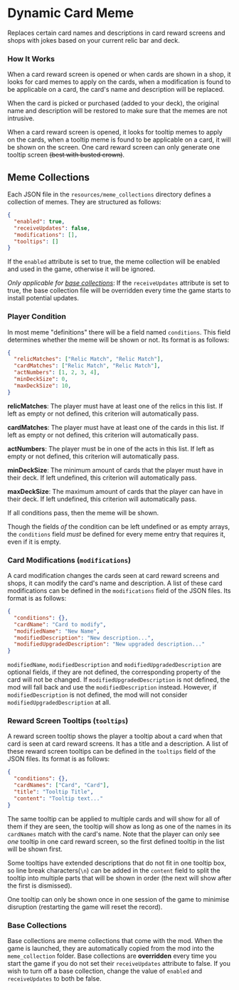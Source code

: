 # Dynamic Card Meme
Replaces certain card names and descriptions in card reward screens and shops with jokes based on your current relic bar and deck.

### How It Works
When a card reward screen is opened or when cards are shown in a shop, it looks for card memes to apply on the cards, when a modification is found to be applicable on a card, the card's name and description will be replaced. 

When the card is picked or purchased (added to your deck), the original name and description will be restored to make sure that the memes are not intrusive.

When a card reward screen is opened, it looks for tooltip memes to apply on the cards, when a tooltip meme is found to be applicable on a card, it will be shown on the screen. One card reward screen can only generate one tooltip screen ~~(best with busted crown)~~. 

## Meme Collections

Each JSON file in the `resources/meme_collections` directory defines a collection of memes. They are structured as follows:

```json
{
  "enabled": true,
  "receiveUpdates": false,
  "modifications": [],
  "tooltips": []
}
```

If the `enabled` attribute is set to true, the meme collection will be enabled and used in the game, otherwise it will be ignored. 

*Only applicable for [base collections](#base-collections)*: If the `receiveUpdates` attribute is set to true, the base collection file will be overridden every time the game starts to install potential updates. 

### Player Condition

In most meme "definitions" there will be a field named `conditions`. This field determines whether the meme will be shown or not. Its format is as follows:

```json
{
  "relicMatches": ["Relic Match", "Relic Match"],
  "cardMatches": ["Relic Match", "Relic Match"],
  "actNumbers": [1, 2, 3, 4],
  "minDeckSize": 0,
  "maxDeckSize": 10,
}
```
**relicMatches**: The player must have at least one of the relics in this list. If left as empty or not defined, this criterion will automatically pass.

**cardMatches**: The player must have at least one of the cards in this list. If left as empty or not defined, this criterion will automatically pass.

**actNumbers**: The player must be in one of the acts in this list. If left as empty or not defined, this criterion will automatically pass.

**minDeckSize**: The minimum amount of cards that the player must have in their deck. If left undefined, this criterion will automatically pass.

**maxDeckSize**: The maximum amount of cards that the player can have in their deck. If left undefined, this criterion will automatically pass.

If all conditions pass, then the meme will be shown. 

Though the fields *of* the condition can be left undefined or as empty arrays, the `conditions` field *must* be defined for every meme entry that requires it, even if it is empty. 


### Card Modifications (`modifications`)
A card modification changes the cards seen at card reward screens and shops, it can modify the card's name and description. A list of these card modifications can be defined in the `modifications` field of the JSON files. Its format is as follows:
```json
{
  "conditions": {},
  "cardName": "Card to modify",
  "modifiedName": "New Name",
  "modifiedDescription": "New description...",
  "modifiedUpgradedDescription": "New upgraded description..."
}
```
`modifiedName`, `modifiedDescription` and `modifiedUpgradedDescription` are optional fields, if they are not defined, the corresponding property of the card will not be changed. If `modifiedUpgradedDescription` is not defined, the mod will fall back and use the `modifiedDescription` instead. However, if `modifiedDescription` is not defined, the mod will not consider `modifiedUpgradedDescription` at all.

### Reward Screen Tooltips (`tooltips`)

A reward screen tooltip shows the player a tooltip about a card when that card is seen at card reward screens. It has a title and a description. A list of these reward screen tooltips can be defined in the `tooltips` field of the JSON files. Its format is as follows:

```json
{
  "conditions": {},
  "cardNames": ["Card", "Card"],
  "title": "Tooltip Title",
  "content": "Tooltip text..."
}
```

The same tooltip can be applied to multiple cards and will show for all of them if they are seen, the tooltip will show as long as one of the names in its `cardNames` match with the card's name. Note that the player can only see *one* tooltip in one card reward screen, so the first defined tooltip in the list will be shown first. 

Some tooltips have extended descriptions that do not fit in one tooltip box, so line break characters(`\n`) can be added in the `content` field to split the tooltip into multiple parts that will be shown in order (the next will show after the first is dismissed). 

One tooltip can only be shown once in one session of the game to minimise disruption (restarting the game will reset the record).

### Base Collections

Base collections are meme collections that come with the mod. When the game is launched, they are automatically copied from the mod into the `meme_collection` folder. Base collections are **overridden** every time you start the game if you do not set their `receiveUpdates` attribute to false. If you wish to turn off a base collection, change the value of `enabled` and `receiveUpdates` to both be false.

